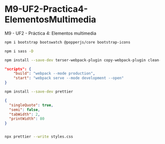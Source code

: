 # M9-UF2-Practica4-ElementosMultimedia

M9 - UF2 - Práctica 4: Elementos multimedia

```bash
npm i bootstrap bootswatch @popperjs/core bootstrap-icons
```

```bash
npm i sass -D
```

```bash
npm install --save-dev terser-webpack-plugin copy-webpack-plugin clean-webpack-plugin
```

```json
"scripts": {
    "build": "webpack --mode production",
    "start": "webpack serve --mode development --open"
}
```

```bash
npm install --save-dev prettier
```

```json
{
  "singleQuote": true,
  "semi": false,
  "tabWidth": 2,
  "printWidth": 80
}
```

```bash

npx prettier --write styles.css
```
